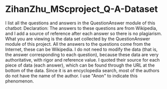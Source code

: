 # ZihanZhu_MScproject_Q-A-Dataset
I list all the questions and answers in the QuestionAnswer module of this chatbot: Declaration: The answers to these questions are from Wikipedia, and I add a source of reference after each answer so there is no plagiarism.
What you are viewing is the data set collected by the QuestionAnswer module of this project. All the answers to the questions come from the Internet, these can be Wikipedia. I do not need to modify the data (that is, the answer corresponding to each question), because these data are very authoritative, with rigor and reference value. I quoted their source for each piece of data (each answer), which can be found through the URL at the bottom of the data. Since it is an encyclopedia search, most of the authors do not have the name of the author. I use "Anon" to indicate this phenomenon.
